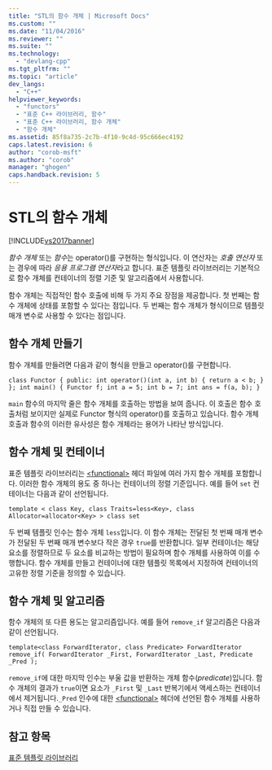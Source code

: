 ```yaml
---
title: "STL의 함수 개체 | Microsoft Docs"
ms.custom: ""
ms.date: "11/04/2016"
ms.reviewer: ""
ms.suite: ""
ms.technology: 
  - "devlang-cpp"
ms.tgt_pltfrm: ""
ms.topic: "article"
dev_langs: 
  - "C++"
helpviewer_keywords: 
  - "functors"
  - "표준 C++ 라이브러리, 함수"
  - "표준 C++ 라이브러리, 함수 개체"
  - "함수 개체"
ms.assetid: 85f8a735-2c7b-4f10-9c4d-95c666ec4192
caps.latest.revision: 6
author: "corob-msft"
ms.author: "corob"
manager: "ghogen"
caps.handback.revision: 5
---
```

# STL의 함수 개체
[!INCLUDE[vs2017banner](../assembler/inline/includes/vs2017banner.md)]

*함수 개체* 또는 *함수*는 operator\(\)를 구현하는 형식입니다. 이 연산자는 *호출 연산자* 또는 경우에 따라 *응용 프로그램 연산자*라고 합니다. 표준 템플릿 라이브러리는 기본적으로 함수 개체를 컨테이너의 정렬 기준 및 알고리즘에서 사용합니다.  
  
 함수 개체는 직접적인 함수 호출에 비해 두 가지 주요 장점을 제공합니다. 첫 번째는 함수 개체에 상태를 포함할 수 있다는 점입니다. 두 번째는 함수 개체가 형식이므로 템플릿 매개 변수로 사용할 수 있다는 점입니다.  
  
## 함수 개체 만들기  
 함수 개체를 만들려면 다음과 같이 형식을 만들고 operator\(\)를 구현합니다.  
  
```  
class Functor { public: int operator()(int a, int b) { return a < b; } }; int main() { Functor f; int a = 5; int b = 7; int ans = f(a, b); }  
```  
  
 `main` 함수의 마지막 줄은 함수 개체를 호출하는 방법을 보여 줍니다. 이 호출은 함수 호출처럼 보이지만 실제로 Functor 형식의 operator\(\)를 호출하고 있습니다. 함수 개체 호출과 함수의 이러한 유사성은 함수 개체라는 용어가 나타난 방식입니다.  
  
## 함수 개체 및 컨테이너  
 표준 템플릿 라이브러리는 [\<functional\>](../standard-library/functional.md) 헤더 파일에 여러 가지 함수 개체를 포함합니다. 이러한 함수 개체의 용도 중 하나는 컨테이너의 정렬 기준입니다. 예를 들어 `set` 컨테이너는 다음과 같이 선언됩니다.  
  
```  
template < class Key, class Traits=less<Key>, class Allocator=allocator<Key> > class set  
```  
  
 두 번째 템플릿 인수는 함수 개체 `less`입니다. 이 함수 개체는 전달된 첫 번째 매개 변수가 전달된 두 번째 매개 변수보다 작은 경우 `true`를 반환합니다. 일부 컨테이너는 해당 요소를 정렬하므로 두 요소를 비교하는 방법이 필요하며 함수 개체를 사용하여 이를 수행합니다. 함수 개체를 만들고 컨테이너에 대한 템플릿 목록에서 지정하여 컨테이너의 고유한 정렬 기준을 정의할 수 있습니다.  
  
## 함수 개체 및 알고리즘  
 함수 개체의 또 다른 용도는 알고리즘입니다. 예를 들어 `remove_if` 알고리즘은 다음과 같이 선언됩니다.  
  
```  
template<class ForwardIterator, class Predicate> ForwardIterator remove_if( ForwardIterator _First, ForwardIterator _Last, Predicate _Pred );  
```  
  
 `remove_if`에 대한 마지막 인수는 부울 값을 반환하는 개체 함수\(*predicate*\)입니다. 함수 개체의 결과가 `true`이면 요소가 `_First` 및 `_Last` 반복기에서 액세스하는 컨테이너에서 제거됩니다.`_Pred` 인수에 대한 [\<functional\>](../standard-library/functional.md) 헤더에 선언된 함수 개체를 사용하거나 직접 만들 수 있습니다.  
  
## 참고 항목  
 [표준 템플릿 라이브러리](../misc/standard-template-library.md)
